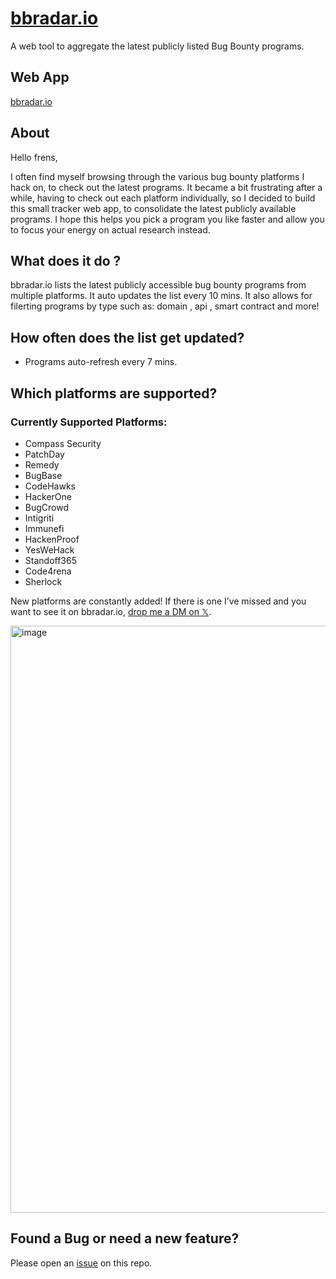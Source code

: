 # [bbradar.io](https://bbradar.io)
A web tool to aggregate the latest publicly listed Bug Bounty programs.

## Web App 
[bbradar.io](https://bbradar.io)

## About
Hello frens,

I often find myself browsing through the various bug bounty platforms I hack on, to check out the latest programs. It became a bit frustrating after a while, having to check out each platform individually, so I decided to build this small tracker web app, to consolidate the latest publicly available programs. I hope this helps you pick a program you like faster and allow you to focus your energy on actual research instead.

## What does it do ?

bbradar.io lists the latest publicly accessible bug bounty programs from multiple platforms. It auto updates the list every 10 mins. It also allows for filerting programs by type such as: domain , api , smart contract and more!

## How often does the list get updated?
- Programs auto-refresh every 7 mins.

## Which platforms are supported?

### Currently Supported Platforms:

- Compass Security
- PatchDay
- Remedy
- BugBase
- CodeHawks
- HackerOne
- BugCrowd
- Intigriti
- Immunefi
- HackenProof
- YesWeHack
- Standoff365
- Code4rena
- Sherlock

New platforms are constantly added! If there is one I’ve missed and you want to see it on bbradar.io, [drop me a DM on 𝕏](https://twitter.com/kleoz_). 

<img width="1402" height="939" alt="image" src="https://github.com/user-attachments/assets/369141ed-fa1f-4e9b-8540-fadbbb0723d8" />


## Found a Bug or need a new feature?

Please open an [issue](https://github.com/bbradar-io/bbradar.io/issues) on this repo.



